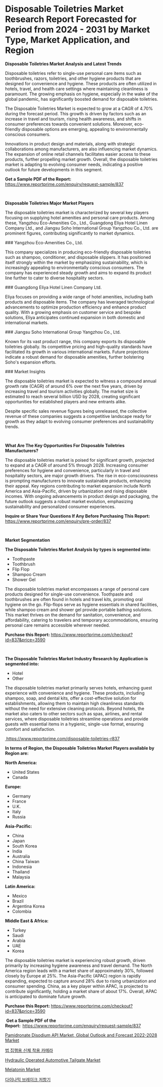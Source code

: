 <p><h1>Disposable Toiletries Market Research Report Forecasted for Period from 2024 -  2031 by Market Type, Market Application, and Region</h1></p><p><strong>Disposable Toiletries Market Analysis and Latest Trends</strong></p>
<p><p>Disposable toiletries refer to single-use personal care items such as toothbrushes, razors, toiletries, and other hygiene products that are designed for convenience and hygiene. These products are often utilized in hotels, travel, and health care settings where maintaining cleanliness is paramount. The growing emphasis on hygiene, especially in the wake of the global pandemic, has significantly boosted demand for disposable toiletries.</p><p>The Disposable Toiletries Market is expected to grow at a CAGR of 4.70% during the forecast period. This growth is driven by factors such as an increase in travel and tourism, rising health awareness, and shifts in consumer preferences towards convenient solutions. Moreover, eco-friendly disposable options are emerging, appealing to environmentally conscious consumers. </p><p>Innovations in product design and materials, along with strategic collaborations among manufacturers, are also influencing market dynamics. The expansion of online retail channels facilitates easier access to these products, further propelling market growth. Overall, the disposable toiletries market is adapting to evolving consumer needs, indicating a positive outlook for future developments in this segment.</p></p>
<p><strong>Get a Sample PDF of the Report:&nbsp;</strong> <a href="https://www.reportprime.com/enquiry/request-sample/837">https://www.reportprime.com/enquiry/request-sample/837</a></p>
<p>&nbsp;</p>
<p><strong>Disposable Toiletries Major Market Players</strong></p>
<p><p>The disposable toiletries market is characterized by several key players focusing on supplying hotel amenities and personal care products. Among these, Yangzhou Eco-Amenities Co., Ltd., Guangdong Eliya Hotel Linen Company Ltd., and Jiangsu Soho International Group Yangzhou Co., Ltd. are prominent figures, contributing significantly to market dynamics.</p><p>### Yangzhou Eco-Amenities Co., Ltd.</p><p>This company specializes in producing eco-friendly disposable toiletries such as shampoo, conditioner, and disposable slippers. It has positioned itself strongly within the market by emphasizing sustainability, which is increasingly appealing to environmentally conscious consumers. The company has experienced steady growth and aims to expand its product line further to cater to diverse hospitality sectors.</p><p>### Guangdong Eliya Hotel Linen Company Ltd.</p><p>Eliya focuses on providing a wide range of hotel amenities, including bath products and disposable items. The company has leveraged technological advancements to optimize production efficiency and enhance product quality. With a growing emphasis on customer service and bespoke solutions, Eliya anticipates continued expansion in both domestic and international markets.</p><p>### Jiangsu Soho International Group Yangzhou Co., Ltd.</p><p>Known for its vast product range, this company exports its disposable toiletries globally. Its competitive pricing and high-quality standards have facilitated its growth in various international markets. Future projections indicate a robust demand for disposable amenities, further bolstering Soho's expansion efforts.</p><p>### Market Insights</p><p>The disposable toiletries market is expected to witness a compound annual growth rate (CAGR) of around 6% over the next five years, driven by increasing travel and tourism activities globally. The market size is estimated to reach several billion USD by 2028, creating significant opportunities for established players and new entrants alike.</p><p>Despite specific sales revenue figures being unreleased, the collective revenue of these companies suggests a competitive landscape ready for growth as they adapt to evolving consumer preferences and sustainability trends.</p></p>
<p>&nbsp;</p>
<p><strong>What Are The Key Opportunities For Disposable Toiletries Manufacturers?</strong></p>
<p><p>The disposable toiletries market is poised for significant growth, projected to expand at a CAGR of around 5% through 2028. Increasing consumer preferences for hygiene and convenience, particularly in travel and hospitality sectors, are major growth drivers. The rise in eco-consciousness is prompting manufacturers to innovate sustainable products, enhancing their appeal. Key regions contributing to market expansion include North America and Asia-Pacific, driven by urbanization and rising disposable incomes. With ongoing advancements in product design and packaging, the future outlook suggests a robust market evolution, emphasizing sustainability and personalized consumer experiences.</p></p>
<p><strong>Inquire or Share Your Questions If Any Before Purchasing This Report:</strong> <a href="https://www.reportprime.com/enquiry/pre-order/837">https://www.reportprime.com/enquiry/pre-order/837</a></p>
<p>&nbsp;</p>
<p><strong>Market Segmentation</strong></p>
<p><strong>The Disposable Toiletries Market Analysis by types is segmented into:</strong></p>
<p><ul><li>Toothpaste</li><li>Toothbrush</li><li>Flip Flop</li><li>Shampoo Cream</li><li>Shower Gel</li></ul></p>
<p><p>The disposable toiletries market encompasses a range of personal care products designed for single-use convenience. Toothpaste and toothbrushes are often found in hotels and travel kits, promoting oral hygiene on the go. Flip-flops serve as hygiene essentials in shared facilities, while shampoo cream and shower gel provide portable bathing solutions. This market thrives on the demand for sanitation, convenience, and affordability, catering to travelers and temporary accommodations, ensuring personal care remains accessible wherever needed.</p></p>
<p><strong>Purchase this Report:&nbsp;</strong><a href="https://www.reportprime.com/checkout?id=837&price=3590">https://www.reportprime.com/checkout?id=837&price=3590</a></p>
<p>&nbsp;</p>
<p><strong>The Disposable Toiletries Market Industry Research by Application is segmented into:</strong></p>
<p><ul><li>Hotel</li><li>Other</li></ul></p>
<p><p>The disposable toiletries market primarily serves hotels, enhancing guest experience with convenience and hygiene. These products, including shampoo, soap, and dental kits, offer a cost-effective solution for establishments, allowing them to maintain high cleanliness standards without the need for extensive cleaning protocols. Beyond hotels, the market also caters to other sectors such as spas, airlines, and rental services, where disposable toiletries streamline operations and provide guests with essential items in a hygienic, single-use format, ensuring comfort and satisfaction.</p></p>
<p><a href="https://www.reportprime.com/disposable-toiletries-r837">&nbsp;https://www.reportprime.com/disposable-toiletries-r837</a></p>
<p><strong>In terms of Region, the Disposable Toiletries Market Players available by Region are:</strong></p>
<p>
    <p> <strong> North America: </strong>
        <ul>
            <li>United States</li>
            <li>Canada</li>
        </ul>
        </p> 
    <p> <strong> Europe: </strong>
        <ul>
            <li>Germany</li>
            <li>France</li>
            <li>U.K.</li>
            <li>Italy</li>
            <li>Russia</li>
        </ul>
        </p> 
    <p> <strong> Asia-Pacific: </strong>
        <ul>
            <li>China</li>
            <li>Japan</li>
            <li>South Korea</li>
            <li>India</li>
            <li>Australia</li>
            <li>China Taiwan</li>
            <li>Indonesia</li>
            <li>Thailand</li>
            <li>Malaysia</li>
        </ul>
        </p> 
    <p> <strong> Latin America: </strong>
        <ul>
            <li>Mexico</li>
            <li>Brazil</li>
            <li>Argentina Korea</li>
            <li>Colombia</li>
        </ul>
        </p> 
    <p> <strong> Middle East & Africa: </strong>
        <ul>
            <li>Turkey</li>
            <li>Saudi</li>
            <li>Arabia</li>
            <li>UAE</li>
            <li>Korea</li>
        </ul>
    </p>
    </p>
<p><p>The disposable toiletries market is experiencing robust growth, driven primarily by increasing hygiene awareness and travel demand. The North America region leads with a market share of approximately 30%, followed closely by Europe at 25%. The Asia-Pacific (APAC) region is rapidly expanding, expected to capture around 28% due to rising urbanization and consumer spending. China, as a key player within APAC, is projected to contribute significantly, holding a market share of about 17%. Overall, APAC is anticipated to dominate future growth.</p></p>
<p><strong>Purchase this Report: </strong><a href="https://www.reportprime.com/checkout?id=837&price=3590">https://www.reportprime.com/checkout?id=837&price=3590</a></p>
<p>&nbsp;<strong>Get a Sample PDF of the Report:&nbsp;&nbsp;</strong><a href="https://www.reportprime.com/enquiry/request-sample/837">https://www.reportprime.com/enquiry/request-sample/837</a></p>
<p><strong></strong></p>
<p><p><a href="https://www.linkedin.com/pulse/pamidronate-disodium-api-market-global-outlook-forecast-2022-2028-cy4vf?trackingId=4lDpAgX9QVWZrs5MgeYAvQ%3D%3D">Pamidronate Disodium API Market, Global Outlook and Forecast 2022-2028 Market</a></p><p><a href="https://medium.com/@terrellmend76/%EB%B2%95-%EC%A7%91%ED%96%89%EC%9D%84-%EC%9C%84%ED%95%9C-%EC%B2%B4-wearable-%EC%B9%B4%EB%A9%94%EB%9D%BC-%EC%8B%9C%EC%9E%A5-%EB%8F%99%ED%96%A5-%EB%B0%8F-%EC%8B%9C%EC%9E%A5-%EC%84%B1%EC%9E%A5-%EC%A0%84%EB%A7%9D-2024-2031-189b2ba5aa5c">법 집행용 신체 착용 카메라</a></p><p><a href="https://issuu.com/reportprime-2/docs/hydraulic-operated-automotive-tailg_02055f6dd7572a">Hydraulic Operated Automotive Tailgate Market</a></p><p><a href="https://medium.com/@kareeout89567/future-ready-strategic-insights-into-the-global-melatonin-market-2024-2031-a59124f13590">Melatonin Market</a></p><p><a href="https://medium.com/@scothall80/%EC%97%AD%EB%8F%99%EC%A0%81-%EB%B8%8C%EB%A0%88%EC%9D%B4%ED%81%AC-%EC%A0%80%ED%95%AD%EA%B8%B0-%EC%8B%9C%EC%9E%A5-%EC%A1%B0%EC%82%AC-%ED%8A%B8%EB%A0%8C%EB%93%9C-%EB%8F%84%EC%A0%84-%EA%B3%BC%EC%A0%9C-%EB%B0%8F-%EB%8F%8C%ED%8C%8C%EA%B5%AC-2024-2031-7d4f3024411a">다이나믹 브레이크 저항기</a></p></p>